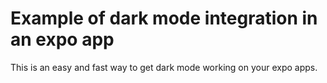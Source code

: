# Example of dark mode integration in an expo app

This is an easy and fast way to get dark mode working on your expo apps.
